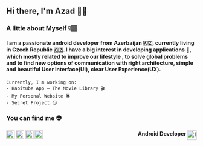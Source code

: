 ## Hi there, I'm Azad 👋🏽

### A little about Myself 👇🏽

#### I am a passionate android developer from Azerbaijan 🇦🇿, currently living in Czech Republic 🇨🇿. I have a big interest in developing applications 👾, which mostly related to improve our lifestyle , to solve global problems and to find new options of communication with right architecture, simple and beautiful User Interface(UI), clear User Experience(UX).

```
Currently, I'm working on:
- Habitube App – The Movie Library 🎬
- My Personal Website 🕷
- Secret Project 😏
```


### You can find me 👽

<a href="https://play.google.com/store/apps/developer?id=Azad+Mamiyev">
    <img align="left" alt="Google Play" width="22px" src="https://cdn.jsdelivr.net/npm/simple-icons@v3/icons/googleplay.svg" />
</a>
<a href="https://www.linkedin.com/in/azadmamiyev/">
    <img align="left" alt="Linkedin" width="22px" src="https://cdn.jsdelivr.net/npm/simple-icons@v3/icons/linkedin.svg" />
</a>
<a href="https://t.me/siftoshka">
    <img align="left" alt="Telegram" width="22px" src="https://cdn.jsdelivr.net/npm/simple-icons@v3/icons/telegram.svg" />
</a>
<a href="https://www.instagram.com/siftoshka/">
    <img align="left" alt="Instagram" width="22px" src="https://cdn.jsdelivr.net/npm/simple-icons@v3/icons/instagram.svg" />
</a>

<p align="right"> <b>Android Developer </b>
    <a href="https://siftoshka.me/">
        <img align="right" alt="Instagram" width="25px" src="https://cdn.jsdelivr.net/npm/simple-icons@3.1.0/icons/android.svg" />
    </a>
</p>
